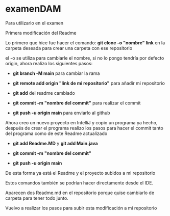 # examenDAM
Para utilizarlo en el examen

Primera modificación del Readme

Lo primero que hice fue hacer el comando: **git clone -o "nombre" link** en la carpeta deseada para crear una carpeta con ese repositorio

el -o se utiliza para cambiarle el nombre, si no lo pongo tendría por defecto origin, ahora realizo los siguientes pasos:

* **git branch -M main** para cambiar la rama

* **git remote add origin "link de mi repositorio"** para añadir mi repositorio

* **git add** del readme cambiado

* **git commit -m "nombre del commit"** para realizar el commit

* **git push -u origin main** para enviarlo al github

Ahora creo un nuevo proyecto en IntelliJ y copio un programa ya hecho, después de crear el programa realizo los pasos para hacer el commit tanto del programa como de este Readme actualizado

* **git add Readme.MD** y **git add Main.java**

* **git commit -m "nombre del commit"**

* **git push -u origin main**

De esta forma ya está el Readme y el proyecto subidos a mi repositorio

Estos comandos también se podrían hacer directamente desde el IDE.

Aparecen dos Readme.md en el repositorio porque quise cambiarlo de carpeta para tener todo junto.

Vuelvo a realizar los pasos para subir esta modificación a mi repositorio


